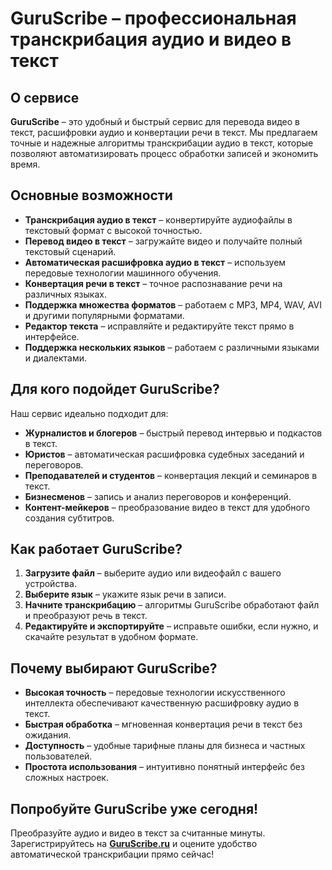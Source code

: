 # GuruScribe – профессиональная транскрибация аудио и видео в текст

## О сервисе

**GuruScribe** – это удобный и быстрый сервис для перевода видео в текст, расшифровки аудио и конвертации речи в текст. Мы предлагаем точные и надежные алгоритмы транскрибации аудио в текст, которые позволяют автоматизировать процесс обработки записей и экономить время.

## Основные возможности

- **Транскрибация аудио в текст** – конвертируйте аудиофайлы в текстовый формат с высокой точностью.
- **Перевод видео в текст** – загружайте видео и получайте полный текстовый сценарий.
- **Автоматическая расшифровка аудио в текст** – используем передовые технологии машинного обучения.
- **Конвертация речи в текст** – точное распознавание речи на различных языках.
- **Поддержка множества форматов** – работаем с MP3, MP4, WAV, AVI и другими популярными форматами.
- **Редактор текста** – исправляйте и редактируйте текст прямо в интерфейсе.
- **Поддержка нескольких языков** – работаем с различными языками и диалектами.

## Для кого подойдет GuruScribe?

Наш сервис идеально подходит для:
- **Журналистов и блогеров** – быстрый перевод интервью и подкастов в текст.
- **Юристов** – автоматическая расшифровка судебных заседаний и переговоров.
- **Преподавателей и студентов** – конвертация лекций и семинаров в текст.
- **Бизнесменов** – запись и анализ переговоров и конференций.
- **Контент-мейкеров** – преобразование видео в текст для удобного создания субтитров.

## Как работает GuruScribe?

1. **Загрузите файл** – выберите аудио или видеофайл с вашего устройства.
2. **Выберите язык** – укажите язык речи в записи.
3. **Начните транскрибацию** – алгоритмы GuruScribe обработают файл и преобразуют речь в текст.
4. **Редактируйте и экспортируйте** – исправьте ошибки, если нужно, и скачайте результат в удобном формате.

## Почему выбирают GuruScribe?

- **Высокая точность** – передовые технологии искусственного интеллекта обеспечивают качественную расшифровку аудио в текст.
- **Быстрая обработка** – мгновенная конвертация речи в текст без ожидания.
- **Доступность** – удобные тарифные планы для бизнеса и частных пользователей.
- **Простота использования** – интуитивно понятный интерфейс без сложных настроек.

## Попробуйте GuruScribe уже сегодня!

Преобразуйте аудио и видео в текст за считанные минуты. Зарегистрируйтесь на **[GuruScribe.ru](https://guruscribe.ru)** и оцените удобство автоматической транскрибации прямо сейчас!

